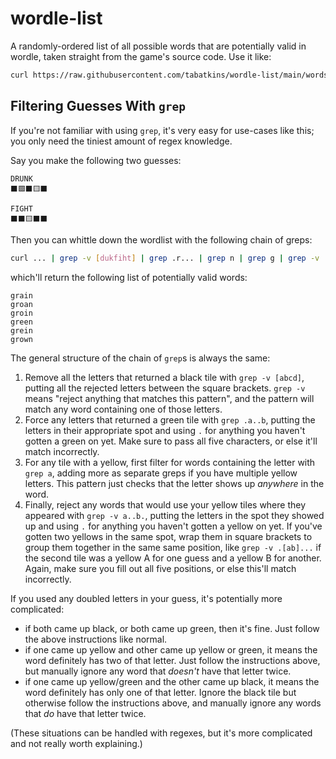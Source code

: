 # wordle-list
A randomly-ordered list of all possible words that are potentially valid in wordle, taken straight from the game's source code. Use it like:

```bash
curl https://raw.githubusercontent.com/tabatkins/wordle-list/main/words | grep ...
```

Filtering Guesses With `grep`
-----------------------------

If you're not familiar with using `grep`, it's very easy for use-cases like this; you only need the tiniest amount of regex knowledge.

Say you make the following two guesses:

```
DRUNK
⬛🟩⬛🟨⬛

FIGHT
⬛⬛🟨⬛⬛
```

Then you can whittle down the wordlist with the following chain of greps:

```bash
curl ... | grep -v [dukfiht] | grep .r... | grep n | grep g | grep -v ..gn.
```

which'll return the following list of potentially valid words:

```
grain
groan
groin
green
grein
grown
```

The general structure of the chain of `grep`s is always the same:

1. Remove all the letters that returned a black tile with `grep -v [abcd]`, putting all the rejected letters between the square brackets. `grep -v` means "reject anything that matches this pattern", and the pattern will match any word containing one of those letters.
2. Force any letters that returned a green tile with `grep .a..b`, putting the letters in their appropriate spot and using `.` for anything you haven't gotten a green on yet. Make sure to pass all five characters, or else it'll match incorrectly.
3. For any tile with a yellow, first filter for words containing the letter with `grep a`, adding more as separate greps if you have multiple yellow letters. This pattern just checks that the letter shows up *anywhere* in the word.
4. Finally, reject any words that would use your yellow tiles where they appeared with `grep -v a..b.`, putting the letters in the spot they showed up and using `.` for anything you haven't gotten a yellow on yet. If you've gotten two yellows in the same spot, wrap them in square brackets to group them together in the same same position, like `grep -v .[ab]...` if the second tile was a yellow A for one guess and a yellow B for another. Again, make sure you fill out all five positions, or else this'll match incorrectly.

If you used any doubled letters in your guess, it's potentially more complicated:
* if both came up black, or both came up green, then it's fine. Just follow the above instructions like normal.
* if one came up yellow and other came up yellow or green, it means the word definitely has two of that letter. Just follow the instructions above, but manually ignore any word that *doesn't* have that letter twice.
* if one came up yellow/green and the other came up black, it means the word definitely has only one of that letter. Ignore the black tile but otherwise follow the instructions above, and manually ignore any words that *do* have that letter twice.

(These situations can be handled with regexes, but it's more complicated and not really worth explaining.)
